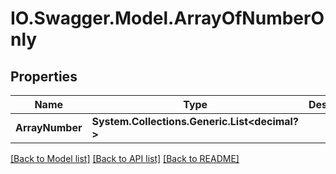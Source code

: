 # IO.Swagger.Model.ArrayOfNumberOnly
## Properties

Name | Type | Description | Notes
------------ | ------------- | ------------- | -------------
**ArrayNumber** | **System.Collections.Generic.List&lt;decimal?&gt;** |  | [optional] 

[[Back to Model list]](../README.md#documentation-for-models) [[Back to API list]](../README.md#documentation-for-api-endpoints) [[Back to README]](../README.md)

